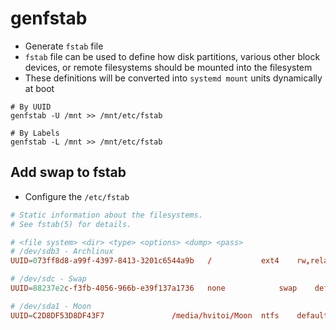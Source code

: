 # genfstab

- Generate `fstab` file
- `fstab` file can be used to define how disk partitions, various other block devices, or remote filesystems should be mounted into the filesystem
- These definitions will be converted into `systemd mount` units dynamically at boot

```shell
# By UUID
genfstab -U /mnt >> /mnt/etc/fstab

# By Labels
genfstab -L /mnt >> /mnt/etc/fstab
```

## Add swap to fstab

- Configure the `/etc/fstab`

```conf
# Static information about the filesystems.
# See fstab(5) for details.

# <file system> <dir> <type> <options> <dump> <pass>
# /dev/sdb3 - Archlinux
UUID=073ff8d8-a99f-4397-8413-3201c6544a9b	/			ext4	rw,relatime		0	1

# /dev/sdc - Swap
UUID=88237e2c-f3fb-4056-966b-e39f137a1736	none			swap	defaults		0	0

# /dev/sda1 - Moon
UUID=C2D8DF53D8DF43F7				/media/hvitoi/Moon	ntfs	defaults,uid=1000	0	0
```
